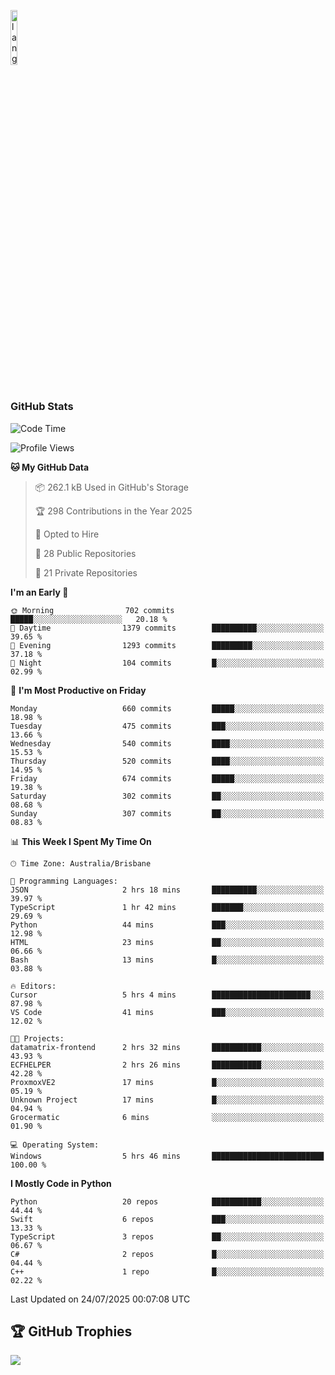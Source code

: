 <p align="left"><img width=15%" src="https://github.com/alansmathew/alansmathew/raw/master/lang.gif" alt="lang image here" /></p>

# <h3 align="left">GitHub Stats</h3>

<!--START_SECTION:waka-->
![Code Time](http://img.shields.io/badge/Code%20Time-604%20hrs%2021%20mins-blue)

![Profile Views](http://img.shields.io/badge/Profile%20Views-3-blue)

**🐱 My GitHub Data** 

> 📦 262.1 kB Used in GitHub's Storage 
 > 
> 🏆 298 Contributions in the Year 2025
 > 
> 💼 Opted to Hire
 > 
> 📜 28 Public Repositories 
 > 
> 🔑 21 Private Repositories 
 > 
**I'm an Early 🐤** 

```text
🌞 Morning                702 commits         █████░░░░░░░░░░░░░░░░░░░░   20.18 % 
🌆 Daytime                1379 commits        ██████████░░░░░░░░░░░░░░░   39.65 % 
🌃 Evening                1293 commits        █████████░░░░░░░░░░░░░░░░   37.18 % 
🌙 Night                  104 commits         █░░░░░░░░░░░░░░░░░░░░░░░░   02.99 % 
```
📅 **I'm Most Productive on Friday** 

```text
Monday                   660 commits         █████░░░░░░░░░░░░░░░░░░░░   18.98 % 
Tuesday                  475 commits         ███░░░░░░░░░░░░░░░░░░░░░░   13.66 % 
Wednesday                540 commits         ████░░░░░░░░░░░░░░░░░░░░░   15.53 % 
Thursday                 520 commits         ████░░░░░░░░░░░░░░░░░░░░░   14.95 % 
Friday                   674 commits         █████░░░░░░░░░░░░░░░░░░░░   19.38 % 
Saturday                 302 commits         ██░░░░░░░░░░░░░░░░░░░░░░░   08.68 % 
Sunday                   307 commits         ██░░░░░░░░░░░░░░░░░░░░░░░   08.83 % 
```


📊 **This Week I Spent My Time On** 

```text
🕑︎ Time Zone: Australia/Brisbane

💬 Programming Languages: 
JSON                     2 hrs 18 mins       ██████████░░░░░░░░░░░░░░░   39.97 % 
TypeScript               1 hr 42 mins        ███████░░░░░░░░░░░░░░░░░░   29.69 % 
Python                   44 mins             ███░░░░░░░░░░░░░░░░░░░░░░   12.98 % 
HTML                     23 mins             ██░░░░░░░░░░░░░░░░░░░░░░░   06.66 % 
Bash                     13 mins             █░░░░░░░░░░░░░░░░░░░░░░░░   03.88 % 

🔥 Editors: 
Cursor                   5 hrs 4 mins        ██████████████████████░░░   87.98 % 
VS Code                  41 mins             ███░░░░░░░░░░░░░░░░░░░░░░   12.02 % 

🐱‍💻 Projects: 
datamatrix-frontend      2 hrs 32 mins       ███████████░░░░░░░░░░░░░░   43.93 % 
ECFHELPER                2 hrs 26 mins       ███████████░░░░░░░░░░░░░░   42.28 % 
ProxmoxVE2               17 mins             █░░░░░░░░░░░░░░░░░░░░░░░░   05.19 % 
Unknown Project          17 mins             █░░░░░░░░░░░░░░░░░░░░░░░░   04.94 % 
Grocermatic              6 mins              ░░░░░░░░░░░░░░░░░░░░░░░░░   01.90 % 

💻 Operating System: 
Windows                  5 hrs 46 mins       █████████████████████████   100.00 % 
```

**I Mostly Code in Python** 

```text
Python                   20 repos            ███████████░░░░░░░░░░░░░░   44.44 % 
Swift                    6 repos             ███░░░░░░░░░░░░░░░░░░░░░░   13.33 % 
TypeScript               3 repos             ██░░░░░░░░░░░░░░░░░░░░░░░   06.67 % 
C#                       2 repos             █░░░░░░░░░░░░░░░░░░░░░░░░   04.44 % 
C++                      1 repo              █░░░░░░░░░░░░░░░░░░░░░░░░   02.22 % 
```




 Last Updated on 24/07/2025 00:07:08 UTC
<!--END_SECTION:waka-->

## 🏆 GitHub Trophies

![](https://github-profile-trophy.vercel.app/?username=samh06&theme=discord&no-frame=true&no-bg=false&margin-w=4)
